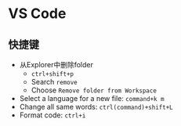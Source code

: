 # VS Code

## 快捷键

- 从Explorer中删除folder
  - `ctrl+shift+p`
  - Search `remove`
  - Choose `Remove folder from Workspace`
- Select a language for a new file: `command+k m`
- Change all same words: `ctrl(command)+shift+L`
- Format code: `ctrl+i`
